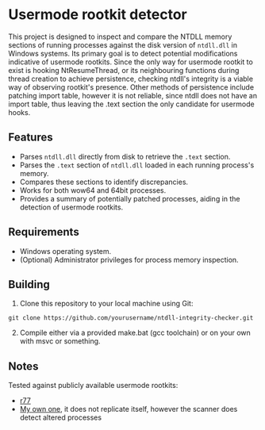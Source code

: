 # Usermode rootkit detector

This project is designed to inspect and compare the NTDLL memory sections of running processes against the disk version of `ntdll.dll` in Windows systems. Its primary goal is to detect potential modifications indicative of usermode rootkits. Since the only way for usermode rootkit to exist is hooking NtResumeThread, or its neighbouring functions during thread creation to achieve persistence, checking ntdll's integrity is a viable way of observing rootkit's presence. Other methods of persistence include patching import table, however it is not reliable, since ntdll does not have an import table, thus leaving the .text section the only candidate for usermode hooks.

## Features

- Parses `ntdll.dll` directly from disk to retrieve the `.text` section.
- Parses the `.text` section of `ntdll.dll` loaded in each running process's memory.
- Compares these sections to identify discrepancies.
- Works for both wow64 and 64bit processes.
- Provides a summary of potentially patched processes, aiding in the detection of usermode rootkits.

## Requirements

- Windows operating system.
- (Optional) Administrator privileges for process memory inspection.

## Building

1. Clone this repository to your local machine using Git:

```git clone https://github.com/yourusername/ntdll-integrity-checker.git```

2. Compile either via a provided make.bat (gcc toolchain) or on your own with msvc or something.

## Notes

Tested against publicly available usermode rootkits:

- [r77](https://bytecode77.com/)
- [My own one](https://github.com/forentfraps/rootkit-userland), it does not replicate itself, however the scanner does detect altered processes

